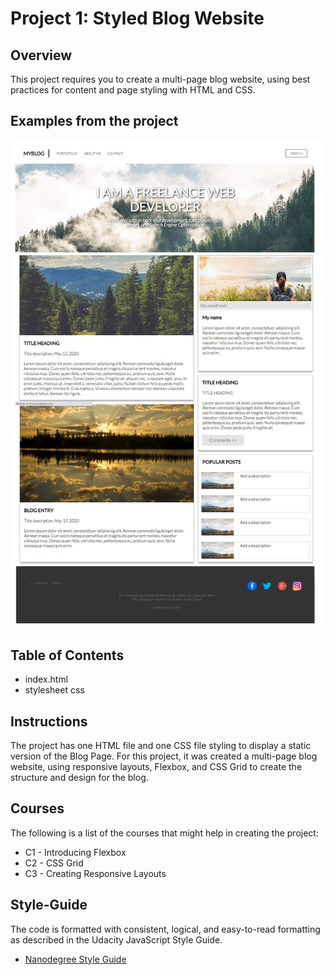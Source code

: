 # Project 1: Styled Blog Website   

## Overview
This project requires you to create a multi-page blog website, using best practices for content and page
styling with HTML and CSS.
## Examples from the project
![Picture1](resources\css\img\Capture2.JPG)

## Table of Contents
* index.html
* stylesheet css

## Instructions

The project has one HTML file and one CSS file styling to display a static version of the Blog Page. 
For this project, it was created a multi-page blog website, using responsive layouts, Flexbox, and CSS Grid to create the
structure and design for the blog.
## Courses

The following is a list of the courses that might help in creating the project:

* C1 - Introducing Flexbox
* C2 - CSS Grid
* C3 - Creating Responsive
Layouts

## Style-Guide
The code is formatted with consistent, logical, and easy-to-read formatting as described in the Udacity JavaScript Style Guide.

* [Nanodegree Style Guide](http://udacity.github.io/frontend-nanodegree-styleguide/)    

